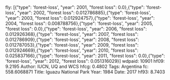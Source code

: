 fly: [{"type": 'forest-loss', "year": 2001, "forest loss": 0.0},{"type": 'forest-loss', "year": 2002, "forest loss": 0.012786885},{"type": 'forest-loss', "year": 2003, "forest loss": 0.012924757},{"type": 'forest-loss', "year": 2004, "forest loss": 0.008788756},{"type": 'forest-loss', "year": 2005, "forest loss": 0.0},{"type": 'forest-loss', "year": 2006, "forest loss": 0.012926368},{"type": 'forest-loss', "year": 2007, "forest loss": 0.012786909},{"type": 'forest-loss', "year": 2008, "forest loss": 0.012787053},{"type": 'forest-loss', "year": 2009, "forest loss": 0.012924669},{"type": 'forest-loss', "year": 2010, "forest loss": 0.025837166},{"type": 'forest-loss', "year": 2011, "forest loss": 0.0},{"type": 'forest-loss', "year": 2012, "forest loss": 0.051316029}]
wdpaid: 10901
hf09: 9.2195
Author: IUCN, UQ and WCS
hfcg: 0.4802
Tags: Argentina
fc: 558.6068871
Title: Iguazu National Park
Year: 1984
Date: 2017
hf93: 8.7403
